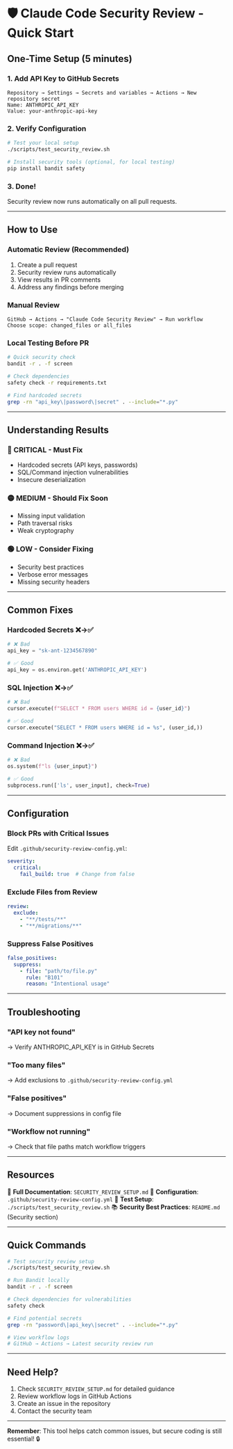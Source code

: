 # 🛡️ Claude Code Security Review - Quick Start

## One-Time Setup (5 minutes)

### 1. Add API Key to GitHub Secrets
```
Repository → Settings → Secrets and variables → Actions → New repository secret
Name: ANTHROPIC_API_KEY
Value: your-anthropic-api-key
```

### 2. Verify Configuration
```bash
# Test your local setup
./scripts/test_security_review.sh

# Install security tools (optional, for local testing)
pip install bandit safety
```

### 3. Done!
Security review now runs automatically on all pull requests.

---

## How to Use

### Automatic Review (Recommended)
1. Create a pull request
2. Security review runs automatically
3. View results in PR comments
4. Address any findings before merging

### Manual Review
```
GitHub → Actions → "Claude Code Security Review" → Run workflow
Choose scope: changed_files or all_files
```

### Local Testing Before PR
```bash
# Quick security check
bandit -r . -f screen

# Check dependencies
safety check -r requirements.txt

# Find hardcoded secrets
grep -rn "api_key\|password\|secret" . --include="*.py"
```

---

## Understanding Results

### 🔴 CRITICAL - Must Fix
- Hardcoded secrets (API keys, passwords)
- SQL/Command injection vulnerabilities
- Insecure deserialization

### 🟡 MEDIUM - Should Fix Soon
- Missing input validation
- Path traversal risks
- Weak cryptography

### 🟢 LOW - Consider Fixing
- Security best practices
- Verbose error messages
- Missing security headers

---

## Common Fixes

### Hardcoded Secrets ❌→✅
```python
# ❌ Bad
api_key = "sk-ant-1234567890"

# ✅ Good
api_key = os.environ.get('ANTHROPIC_API_KEY')
```

### SQL Injection ❌→✅
```python
# ❌ Bad
cursor.execute(f"SELECT * FROM users WHERE id = {user_id}")

# ✅ Good
cursor.execute("SELECT * FROM users WHERE id = %s", (user_id,))
```

### Command Injection ❌→✅
```python
# ❌ Bad
os.system(f"ls {user_input}")

# ✅ Good
subprocess.run(['ls', user_input], check=True)
```

---

## Configuration

### Block PRs with Critical Issues
Edit `.github/security-review-config.yml`:
```yaml
severity:
  critical:
    fail_build: true  # Change from false
```

### Exclude Files from Review
```yaml
review:
  exclude:
    - "**/tests/**"
    - "**/migrations/**"
```

### Suppress False Positives
```yaml
false_positives:
  suppress:
    - file: "path/to/file.py"
      rule: "B101"
      reason: "Intentional usage"
```

---

## Troubleshooting

### "API key not found"
→ Verify ANTHROPIC_API_KEY is in GitHub Secrets

### "Too many files"
→ Add exclusions to `.github/security-review-config.yml`

### "False positives"
→ Document suppressions in config file

### "Workflow not running"
→ Check that file paths match workflow triggers

---

## Resources

📖 **Full Documentation**: `SECURITY_REVIEW_SETUP.md`
🔧 **Configuration**: `.github/security-review-config.yml`
🧪 **Test Setup**: `./scripts/test_security_review.sh`
📚 **Security Best Practices**: `README.md` (Security section)

---

## Quick Commands

```bash
# Test security review setup
./scripts/test_security_review.sh

# Run Bandit locally
bandit -r . -f screen

# Check dependencies for vulnerabilities
safety check

# Find potential secrets
grep -rn "password\|api_key\|secret" . --include="*.py"

# View workflow logs
# GitHub → Actions → Latest security review run
```

---

## Need Help?

1. Check `SECURITY_REVIEW_SETUP.md` for detailed guidance
2. Review workflow logs in GitHub Actions
3. Create an issue in the repository
4. Contact the security team

---

**Remember**: This tool helps catch common issues, but secure coding is still essential! 🔒
